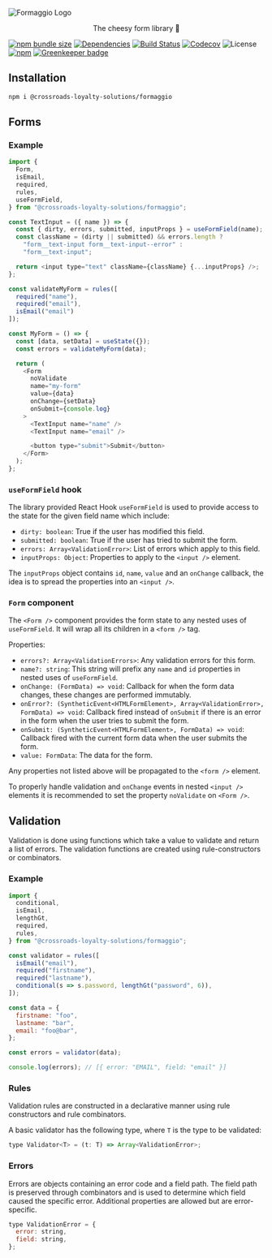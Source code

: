 ![Formaggio Logo](https://raw.githubusercontent.com/crossroads-loyalty-solutions/formaggio/master/doc/logo_primary.svg?raw=true&sanitize=true)
<p align="center">The cheesy form library 🧀</p>

[![npm bundle size](https://img.shields.io/bundlephobia/minzip/@crossroads-loyalty-solutions/formaggio.svg)](https://bundlephobia.com/result?p=@crossroads-loyalty-solutions/formaggio)
[![Dependencies](https://img.shields.io/david/crossroads-loyalty-solutions/formaggio.svg)](https://www.npmjs.com/package/@crossroads-loyalty-solutions/formaggio)
[![Build Status](https://travis-ci.org/crossroads-loyalty-solutions/formaggio.svg?branch=master)](https://travis-ci.org/crossroads-loyalty-solutions/formaggio)
[![Codecov](https://img.shields.io/codecov/c/gh/crossroads-loyalty-solutions/formaggio)](https://codecov.io/gh/crossroads-loyalty-solutions/formaggio)
![License](https://img.shields.io/npm/l/@crossroads-loyalty-solutions/formaggio)
[![npm](https://img.shields.io/npm/v/@crossroads-loyalty-solutions/formaggio)](https://www.npmjs.com/package/@crossroads-loyalty-solutions/formaggio)
[![Greenkeeper badge](https://badges.greenkeeper.io/crossroads-loyalty-solutions/formaggio.svg)](https://greenkeeper.io/)

## Installation

```bash
npm i @crossroads-loyalty-solutions/formaggio
```

## Forms

### Example

```javascript
import {
  Form,
  isEmail,
  required,
  rules,
  useFormField,
} from "@crossroads-loyalty-solutions/formaggio";

const TextInput = ({ name }) => {
  const { dirty, errors, submitted, inputProps } = useFormField(name);
  const className = (dirty || submitted) && errors.length ?
    "form__text-input form__text-input--error" :
    "form__text-input";

  return <input type="text" className={className} {...inputProps} />;
};

const validateMyForm = rules([
  required("name"),
  required("email"),
  isEmail("email")
]);

const MyForm = () => {
  const [data, setData] = useState({});
  const errors = validateMyForm(data);

  return (
    <Form
      noValidate
      name="my-form"
      value={data}
      onChange={setData}
      onSubmit={console.log}
    >
      <TextInput name="name" />
      <TextInput name="email" />

      <button type="submit">Submit</button>
    </Form>
  );
};
```

### `useFormField` hook

The library provided React Hook `useFormField` is used to provide access to the
state for the given field name which include:

 * `dirty: boolean`: True if the user has modified this field.
 * `submitted: boolean`: True if the user has tried to submit the form.
 * `errors: Array<ValidationError>`: List of errors which apply to this field.
 * `inputProps: Object`: Properties to apply to the `<input />` element.

The `inputProps` object contains `id`, `name`, `value` and an `onChange`
callback, the idea is to spread the properties into an `<input />`.

### `Form` component

The `<Form />` component provides the form state to any nested uses of
`useFormField`. It will wrap all its children in a `<form />` tag.

Properties: 

 * `errors?: Array<ValidationErrors>`: Any validation errors for this form.
 * `name?: string`: This string will prefix any `name` and `id` properties
   in nested uses of `useFormField`.
 * `onChange: (FormData) => void`: Callback for when the form data
   changes, these changes are performed immutably.
 * `onError?: (SyntheticEvent<HTMLFormElement>, Array<ValidationError>, FormData) => void`:
   Callback fired instead of `onSubmit` if there is an error in the form when
   the user tries to submit the form.
 * `onSubmit: (SyntheticEvent<HTMLFormElement>, FormData) => void`: Callback
   fired with the current form data when the user submits the form.
 * `value: FormData`: The data for the form.

Any properties not listed above will be propagated to the `<form />` element.

To properly handle validation and `onChange` events in nested `<input />`
elements it is recommended to set the property `noValidate` on `<Form />`.

## Validation

Validation is done using functions which take a value to validate and return
a list of errors. The validation functions are created using rule-constructors
or combinators.

### Example

```javascript
import {
  conditional,
  isEmail,
  lengthGt,
  required,
  rules,
} from "@crossroads-loyalty-solutions/formaggio";

const validator = rules([
  isEmail("email"),
  required("firstname"), 
  required("lastname"),
  conditional(s => s.password, lengthGt("password", 6)),
]);

const data = {
  firstname: "foo",
  lastname: "bar",
  email: "foo@bar",
};

const errors = validator(data);

console.log(errors); // [{ error: "EMAIL", field: "email" }]
```

### Rules

Validation rules are constructed in a declarative manner using rule constructors
and rule combinators.

A basic validator has the following type, where `T` is the type to be validated:

```javascript
type Validator<T> = (t: T) => Array<ValidationError>;
```

### Errors

Errors are objects containing an error code and a field path. The field path is
preserved through combinators and is used to determine which field caused the
specific error. Additional properties are allowed but are error-specific.

```javascript
type ValidationError = {
  error: string,
  field: string,
};

